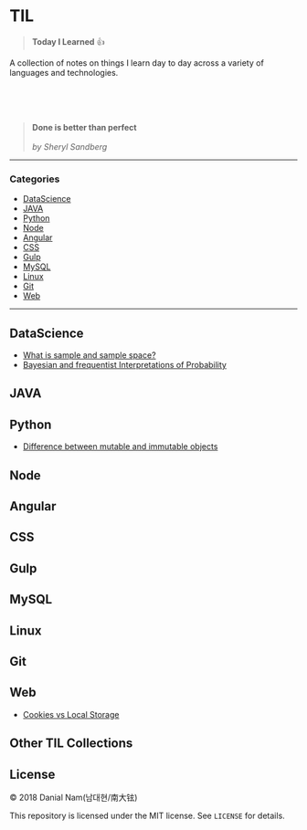 # TIL

> **Today I Learned** :+1:

 A collection of notes on things I learn day to day across a
variety of languages and technologies.

<br/>
<br/>
<br/>

> **Done is better than perfect**<br/><br/>
_by Sheryl Sandberg_
---

### Categories

* [DataScience](#datascience)
* [JAVA](#java)
* [Python](#python)
* [Node](#node)
* [Angular](#angular)
* [CSS](#css)
* [Gulp](#gulp)
* [MySQL](#mysql)
* [Linux](#linux)
* [Git](#git)
* [Web](#web)

---

## DataScience
- [What is sample and sample space?](dataScience/what-is-sample-and-sample-space.md)
- [Bayesian and frequentist Interpretations of Probability](datascience/bayesian-and-frequentist-interpretations-of-probability.md)

## JAVA

## Python
- [Difference between mutable and immutable objects](python/difference-between-mutable-and-immutable-objects.md)

## Node

## Angular

## CSS

## Gulp

## MySQL

## Linux

## Git

## Web
- [Cookies vs Local Storage](web/cookies-vs-local-storage.md)
## Other TIL Collections


## License

&copy; 2018 Danial Nam(남대현/南大铉)

This repository is licensed under the MIT license. See `LICENSE` for
details.
